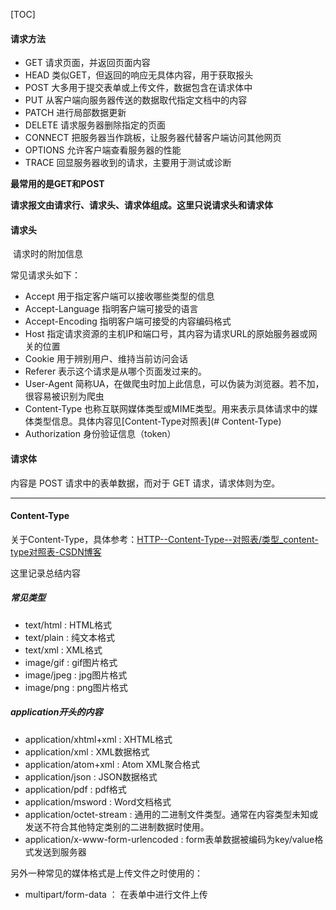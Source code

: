 [TOC]



#### 请求方法

- GET             请求页面，并返回页面内容
- HEAD          类似GET，但返回的响应无具体内容，用于获取报头
- POST          大多用于提交表单或上传文件，数据包含在请求体中
- PUT             从客户端向服务器传送的数据取代指定文档中的内容
- PATCH       进行局部数据更新
- DELETE      请求服务器删除指定的页面
- CONNECT   把服务器当作跳板，让服务器代替客户端访问其他网页
- OPTIONS    允许客户端查看服务器的性能
- TRACE        回显服务器收到的请求，主要用于测试或诊断

**最常用的是GET和POST**



**请求报文由请求行、请求头、请求体组成。这里只说请求头和请求体**

#### 请求头

​	请求时的附加信息

常见请求头如下：

- Accept 用于指定客户端可以接收哪些类型的信息
- Accept-Language 指明客户端可接受的语言
- Accept-Encoding 指明客户端可接受的内容编码格式
- Host 指定请求资源的主机IP和端口号，其内容为请求URL的原始服务器或网关的位置
- Cookie 用于辨别用户、维持当前访问会话
- Referer 表示这个请求是从哪个页面发过来的。
- User-Agent 简称UA，在做爬虫时加上此信息，可以伪装为浏览器。若不加，很容易被识别为爬虫
- Content-Type 也称互联网媒体类型或MIME类型。用来表示具体请求中的媒体类型信息。具体内容见[Content-Type对照表](# Content-Type)
- Authorization 身份验证信息（token）



#### 请求体

内容是 POST 请求中的表单数据，而对于 GET 请求，请求体则为空。



---

#### Content-Type

关于Content-Type，具体参考：[HTTP--Content-Type--对照表/类型_content-type对照表-CSDN博客](https://blog.csdn.net/feiying0canglang/article/details/120678449?ops_request_misc=%7B%22request%5Fid%22%3A%22170109892216800197055394%22%2C%22scm%22%3A%2220140713.130102334..%22%7D&request_id=170109892216800197055394&biz_id=0&utm_medium=distribute.pc_search_result.none-task-blog-2~all~top_click~default-2-120678449-null-null.142^v96^pc_search_result_base3&utm_term=Content-Type&spm=1018.2226.3001.4187)

这里记录总结内容

##### 常见类型

- text/html : HTML格式
- text/plain : 纯文本格式
- text/xml : XML格式
- image/gif : gif图片格式
- image/jpeg : jpg图片格式
- image/png : png图片格式



##### application开头的内容

- application/xhtml+xml : XHTML格式
- application/xml : XML数据格式
- application/atom+xml : Atom XML聚合格式
- application/json : JSON数据格式
- application/pdf : pdf格式
- application/msword : Word文档格式
- application/octet-stream : 通用的二进制文件类型。通常在内容类型未知或发送不符合其他特定类别的二进制数据时使用。
- application/x-www-form-urlencoded : form表单数据被编码为key/value格式发送到服务器

另外一种常见的媒体格式是上传文件之时使用的：

- multipart/form-data ： 在表单中进行文件上传

